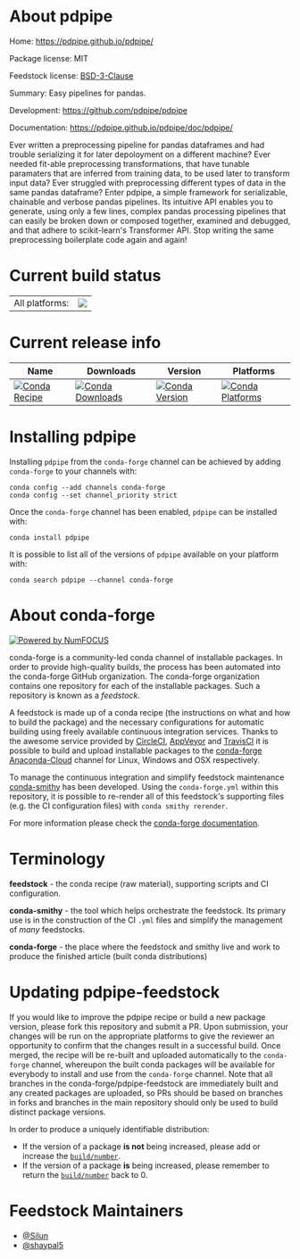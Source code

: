 About pdpipe
============

Home: https://pdpipe.github.io/pdpipe/

Package license: MIT

Feedstock license: [BSD-3-Clause](https://github.com/conda-forge/pdpipe-feedstock/blob/master/LICENSE.txt)

Summary: Easy pipelines for pandas.

Development: https://github.com/pdpipe/pdpipe

Documentation: https://pdpipe.github.io/pdpipe/doc/pdpipe/

Ever written a preprocessing pipeline for pandas dataframes and had trouble serializing it for later depoloyment on a different machine? Ever needed fit-able preprocessing transformations, that have tunable paramaters that are inferred from training data, to be used later to transform input data? Ever struggled with preprocessing different types of data in the same pandas dataframe? Enter pdpipe, a simple framework for serializable, chainable and verbose pandas pipelines. Its intuitive API enables you to generate, using only a few lines, complex pandas processing pipelines that can easily be broken down or composed together, examined and debugged, and that adhere to scikit-learn's Transformer API. Stop writing the same preprocessing boilerplate code again and again!


Current build status
====================


<table><tr><td>All platforms:</td>
    <td>
      <a href="https://dev.azure.com/conda-forge/feedstock-builds/_build/latest?definitionId=11131&branchName=master">
        <img src="https://dev.azure.com/conda-forge/feedstock-builds/_apis/build/status/pdpipe-feedstock?branchName=master">
      </a>
    </td>
  </tr>
</table>

Current release info
====================

| Name | Downloads | Version | Platforms |
| --- | --- | --- | --- |
| [![Conda Recipe](https://img.shields.io/badge/recipe-pdpipe-green.svg)](https://anaconda.org/conda-forge/pdpipe) | [![Conda Downloads](https://img.shields.io/conda/dn/conda-forge/pdpipe.svg)](https://anaconda.org/conda-forge/pdpipe) | [![Conda Version](https://img.shields.io/conda/vn/conda-forge/pdpipe.svg)](https://anaconda.org/conda-forge/pdpipe) | [![Conda Platforms](https://img.shields.io/conda/pn/conda-forge/pdpipe.svg)](https://anaconda.org/conda-forge/pdpipe) |

Installing pdpipe
=================

Installing `pdpipe` from the `conda-forge` channel can be achieved by adding `conda-forge` to your channels with:

```
conda config --add channels conda-forge
conda config --set channel_priority strict
```

Once the `conda-forge` channel has been enabled, `pdpipe` can be installed with:

```
conda install pdpipe
```

It is possible to list all of the versions of `pdpipe` available on your platform with:

```
conda search pdpipe --channel conda-forge
```


About conda-forge
=================

[![Powered by NumFOCUS](https://img.shields.io/badge/powered%20by-NumFOCUS-orange.svg?style=flat&colorA=E1523D&colorB=007D8A)](http://numfocus.org)

conda-forge is a community-led conda channel of installable packages.
In order to provide high-quality builds, the process has been automated into the
conda-forge GitHub organization. The conda-forge organization contains one repository
for each of the installable packages. Such a repository is known as a *feedstock*.

A feedstock is made up of a conda recipe (the instructions on what and how to build
the package) and the necessary configurations for automatic building using freely
available continuous integration services. Thanks to the awesome service provided by
[CircleCI](https://circleci.com/), [AppVeyor](https://www.appveyor.com/)
and [TravisCI](https://travis-ci.com/) it is possible to build and upload installable
packages to the [conda-forge](https://anaconda.org/conda-forge)
[Anaconda-Cloud](https://anaconda.org/) channel for Linux, Windows and OSX respectively.

To manage the continuous integration and simplify feedstock maintenance
[conda-smithy](https://github.com/conda-forge/conda-smithy) has been developed.
Using the ``conda-forge.yml`` within this repository, it is possible to re-render all of
this feedstock's supporting files (e.g. the CI configuration files) with ``conda smithy rerender``.

For more information please check the [conda-forge documentation](https://conda-forge.org/docs/).

Terminology
===========

**feedstock** - the conda recipe (raw material), supporting scripts and CI configuration.

**conda-smithy** - the tool which helps orchestrate the feedstock.
                   Its primary use is in the construction of the CI ``.yml`` files
                   and simplify the management of *many* feedstocks.

**conda-forge** - the place where the feedstock and smithy live and work to
                  produce the finished article (built conda distributions)


Updating pdpipe-feedstock
=========================

If you would like to improve the pdpipe recipe or build a new
package version, please fork this repository and submit a PR. Upon submission,
your changes will be run on the appropriate platforms to give the reviewer an
opportunity to confirm that the changes result in a successful build. Once
merged, the recipe will be re-built and uploaded automatically to the
`conda-forge` channel, whereupon the built conda packages will be available for
everybody to install and use from the `conda-forge` channel.
Note that all branches in the conda-forge/pdpipe-feedstock are
immediately built and any created packages are uploaded, so PRs should be based
on branches in forks and branches in the main repository should only be used to
build distinct package versions.

In order to produce a uniquely identifiable distribution:
 * If the version of a package **is not** being increased, please add or increase
   the [``build/number``](https://docs.conda.io/projects/conda-build/en/latest/resources/define-metadata.html#build-number-and-string).
 * If the version of a package **is** being increased, please remember to return
   the [``build/number``](https://docs.conda.io/projects/conda-build/en/latest/resources/define-metadata.html#build-number-and-string)
   back to 0.

Feedstock Maintainers
=====================

* [@Silun](https://github.com/Silun/)
* [@shaypal5](https://github.com/shaypal5/)

